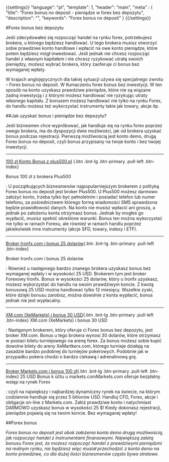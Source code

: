 {{settings}}
  "language": "pl",
  "template": 1,
  "header": "main",
  "meta" : {
    "title": "Forex bonus no deposit - pieniądze w forex bez depozytu",
    "description": "",
    "keywords": "Forex bonus no deposit"
  }
{{/settings}}

#Forex bonus bez depozytu

Jeśli zdecydowałeś się rozpocząć handel na rynku forex, potrzebujesz brokera, u którego będziesz handlować. U tego brokera musisz otworzyć sobie prawdziwe konto handlowe i wpłacić na owe konto pieniądze, które potem będziesz mógł inwestować. Jeśli jednak nie chcesz rozpocząć handel z własnym kapitałem i nie chcesz ryzykować utratę swoich pieniędzy, możesz wybrać brokera, który zaoferuje ci bonus bez wymaganej wpłaty. 

W krajach anglojęzycznych dla takiej sytuacji używa się specjalnego zwrotu – Forex bonus no deposit. W tłumaczeniu forex bonus bez inwestycji. W ten sposób na konto uzyskasz prawdziwe pieniądze, które nie są wiązane żadną inwestycją i z którymi możesz handlować nie ryzykując utraty własnego kapitału. Z bonusem możesz handlować nie tylko na rynku Forex, do handlu możesz też wykorzystać instrumenty takie jak towary, akcje itp. 


##Jak uzyskać bonus i pieniądze bez depozytu?

Jeśli biznesmen chce wypróbować, jak handluje się na rynku forex poprzez owego brokera, ma do dyspozycji dwie możliwości, jak od brokera uzyskać bonus podczas rejestracji. Pierwszą możliwością jest konto demo, drugą Forex bonus no deposit, czyli bonus przypisany na twoje konto i bez twojej inwestycji. 
- - -
[100 zł Konto Bonus z plus500.pl](http://blog.forexsrovnavac.cz/plus500.pl) {.btn .bnt-lg .btn-primary .pull-left .btn-index}

Bonus 100 zł z brokera Plus500

:   U  początkujących biznesmenów najpopularniejszym brokerem z polityką Forex bonus no deposit jest broker Plus500. U Plus500 możesz darmowo założyć konto, trzeba tylko być pełnoletnim i posiadać telefon lub numer telefonu, za pośrednictwem którego formą wiadomości SMS sprawdzona będzie prawidłowość danych. Na konto nie musisz wpłacić ani grosza, a jednak po założeniu konta otrzymasz bonus. Jednak by mogłeś go wypłacić, musisz spełnić określone warunki. Bonus ten można wykorzystać nie tylko w ramach Forexu, ale również w ramach handlu poprzez jakiekolwiek inne instrumenty (akcje SFD, towary, indexy i ETF). 
- - -

[Broker Ironfx.com i bonus 25 dolarów](https://record.ironaffiliates.com/_N42kyjjNyOliHMh1Fo8vcmNd7ZgqdRLk/1/){.btn .bnt-lg .btn-primary .pull-left .btn-index}

Broker Ironfx.com i bonus 25 dolarów

:   Również u następnego bardzo znanego brokera uzyskasz bonus bez wymaganej wpłaty i w wysokości 25 USD. Brokerem tym jest broker Forexowy Ironfx. Bonus w wysokości 25 dolarów, który u Ironfx uzyskasz, możesz wykorzystać do handlu na swoim prawdziwym koncie. Z kwotą bonusową 25 USD można handlować tylko 12 miesięcy. Wszelkie zyski, które dzięki bonusu zarobisz, można dowolnie z konta wypłacić, bonus jednak nie jest wypłacalny. 
- - -
[XM.com (XeMarkets) i bonus 30 USD](http://clicks.pipaffiliates.com/afs/come.php?cid=46271&ctgid=17&atype=1&langcode=en&brandid=3){.btn .bnt-lg .btn-primary .pull-left .btn-index} XM.com (XeMarkets) i bonus 30 USD

:   Następnym brokerem, który oferuje ci Forex bonus bez depozytu, jest broker XM.com. Bonus u tego brokera wynosi 30 dolarów, które otrzymasz w postaci biletu turniejowego na arenę forex. Za bonus możesz sobie kupić dowolne bilety do areny XeMartkers.com, którego turnieje działają na zasadzie bardzo podobnej do turniejów pokerowych. Podobnie jak w przypadku pokera chodzi o bardzo ciekawą i adrenalinową grę. 

- - -
[Broker Markets.com i bonus 100 zł](http://serv.markets.com/promoRedirect?key=ej0xNDQ0ODAzNiZsPTE0NDQ4MDM0JnA9MTAxNjA%3D){.btn .bnt-lg .btn-primary .pull-left .btn-index} 25 USD Bonus k účtu u markets.comMarkets.com oferuje bezpłatny wstęp na rynek Forex

:  czyli na największy i najbardziej dynamiczny rynek na świecie, na którym codziennie handluje się przez 5 bilionów USD. Handluj CFD, Forex, akcje i obligacje on-line z Markets.com. Załóż prawdziwe konto i natychmiast DARMOWO uzyskasz bonus w wysokości 25 $! Kiedy dokonasz rejestracji, pieniądze pojawią się na twoim koncie. Bez wymaganej wpłaty!

##Forex bonus

*Forex bonus no deposit jest obok założenia konta demo drugą możliwością, jak rozpocząć handel z instrumentami finansowymi. Największą zaletą bonusu Forex jest, że możesz rozpocząć handel z prawdziwymi pieniędzmi na realnym rynku, nie będziesz więc musiał przechodzić z konta demo na konto prawdziwe, co dla dużej ilości biznesmenów często bywa stratowe.*



